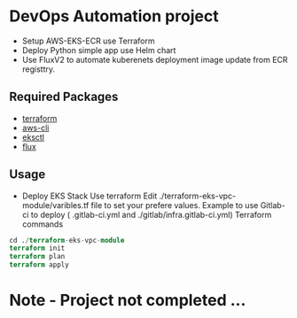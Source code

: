 # DevOps Automation project
- Setup AWS-EKS-ECR use Terraform
- Deploy Python simple app use Helm chart
- Use FluxV2 to automate kuberenets deployment image update from ECR registtry.

## Required Packages

 - [terraform](https://developer.hashicorp.com/terraform/tutorials/aws-get-started/install-cli)
 - [aws-cli](https://docs.aws.amazon.com/cli/latest/userguide/getting-started-install.html)
 - [eksctl](https://www.google.com/search?client=firefox-b-d&q=install+eksctl)
 - [flux](https://fluxcd.io/flux/cmd/)

## Usage
- Deploy EKS Stack Use terraform
Edit ./terraform-eks-vpc-module/varibles.tf file to set your prefere values.
Example to use Gitlab-ci to deploy ( .gitlab-ci.yml and ./gitlab/infra.gitlab-ci.yml)
Terraform commands

```terraform
cd ./terraform-eks-vpc-module
terraform init 
terraform plan
terraform apply
```

# Note - Project not completed ...